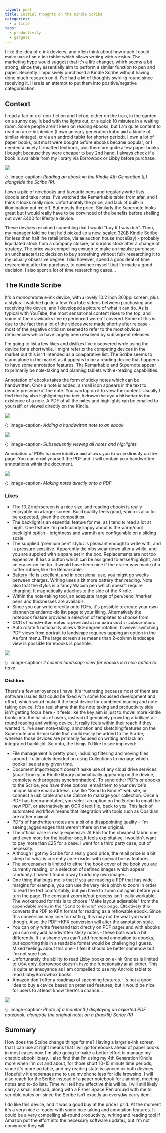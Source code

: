 ```yaml
--- 
layout: post 
title: Initial thoughts on the Kindle Scribe 
categories:
  - article 
tags:
  - productivity
  - gadgets 
---
```


I like the idea of e-ink devices, and often think about how much I could make
use of an e-ink tablet which allows writing with a stylus. The marketing hype
would suggest that it's a life changer, which seems a bit strong, since they
essentially aim to perform a similar function to pen and paper. Recently I
impulsively purchased a Kindle Scribe without having done much research on it.
I've had a lot of thoughts swirling round since receiving it. Here is an
attempt to put them into positive/negative categorisation.

## Context

I read a fair mix of non-fiction and fiction, either on the train, in the
garden on a sunny day, in bed with the lights out, or a quick 10 minutes in a
waiting room. Some people aren't keen on reading ebooks, but I am quite content
to read on an e-ink device (I own an early generation kobo and a kindle of
similar vintage), or via an android tablet for shorter periods. I own a lot of
paper books, but most were bought before ebooks became popular, or I needed a
nicely formatted textbook, plus there are quite a few paper books i bought
because they were cheaper to buy 2nd hand. I always check if a book is
available from my library via Borrowbox or Libby before purchase.

![](/assets/images/scribe2.png)

{: .image-caption} 
*Reading an ebook on the Kindle 4th Generation (L) alongside the Scribe (R).* 

I own a pile of notebooks and favourite pens and regularly write lists, doodle
and take notes. I've watched the Remarkable tablet from afar, and I think it
looks really nice.  Unfortunately the price, and lack of built-in illumination
put me off. But mostly the price. Similarly the Supernote looks great but I
would really have to be convinced of the benefits before shelling out over £400
for lifestyle device.

These devices remained something that I would "buy if I was rich". Then, my
manager told me that he'd picked up a new, sealed 32GB Kindle Scribe for less
than half the retail price, via an auction house (not eBay) - probably
liquidated stock from a company closure, or surplus stock after a change of
strategy. The price was compelling enough to make an impulse purchase; an
uncharacteristic decision to buy something without fully researching it to my
usually obsessive degree. I did however, spend a good deal of time researching
after the purchase, to convince myself that I'd made a good decision. I also
spent a lot of time researching cases...

## The Kindle Scribe

It's a monochrome e-ink device, with a lovely 10.2 inch 300ppi screen, plus a
stylus. I watched quite a few YouTube videos between purchasing and receiving
the device, and I developed a picture of what it can do. As is typical with
YouTube, the most sensational content rises to the top, and some of the
drawbacks I've experienced weren't covered. Some of this is due to the fact
that a lot of the videos were made shortly after release - most of the negative
criticism seemed to refer to the most obvious deficiencies which have largely
been resolved by subsequent releases.

I'm going to list a few likes and dislikes I've discovered while using the
device for a short while. I might refer to the competing devices in the market
but this isn't intended as a comparative list. The Scribe seems to stand alone
in the market as it appears to be a reading device that happens to have some
annotation features. The Remarkable and Supernote appear to primarily be
note-taking and planning tablets with e-reading capabilities. 

Annotation of ebooks takes the form of sticky notes which can be handwritten.
Once a note is added, a small icon appears in the text to denote presence of
the note. You can tap on it to view the content. Usually I find that by also
highlighting the text, it draws the eye a bit better to the existence of a
note. A PDF of all the notes and highlights can be emailed to yourself, or
viewed directly on the Kindle.

![](/assets/images/scribe4.png)

{: .image-caption}
*Adding a handwritten note to an ebook*


![](/assets/images/scribe5.png)

{: .image-caption} 
*Subsequently viewing all notes and highlights*

Annotation of PDFs is more intuitive and allows you to write directly on the
page. You can email yourself the PDF and it will contain your handwritten
annotations within the document.

![](/assets/images/scribe3.png)

{: .image-caption}
*Making notes directly onto a PDF*

### Likes

* The 10.2 inch screen is a nice size, and reading ebooks is really enjoyable
  on a larger screen. Build quality feels good, which is also to be expected,
given the competition.
* The backlight is an essential feature for me, as I tend to read a lot at
  night. One feature I'm particularly happy about is the warm/cool backlight
option - brightness and warmth are configurable on a sliding scale. 
* The supplied "premium pen" stylus is pleasant enough to write with, and is
  pressure sensitive. Apparently the nibs wear down after a while, and you are
supplied with a spare set in the box. Replacements are not too expensive. It
has a button which can be assigned to erase/highlight, and an eraser on the
tip. It would have been nice if the eraser was made of a softer rubber, like
the Remarkable.
* Battery life is excellent, and in occasional use, you might go weeks between
  charges. Writing uses a bit more battery than reading. Note also that the
stylus is a fancy Wacom pen which doesn't require charging. It magnetically
attaches to the side of the Kindle.
* Within the note-taking tool, an adequate range of pen/pencil/marker pens and
  thicknesses are available. 
* Since you can write directly onto PDFs, it's possible to create your own
  planner/calendar/to-do list page to your liking. Alternatively the notebook
feature provides a selection of templates to choose from.
* OCR of handwritten notes is provided at no extra cost or subscription.
* Auto rotate functionality allows 180-degree rotation, however switching PDF
  views from portrait to landscape requires tapping an option in the Aa font
  menu. The large screen size means than 2-column landscape view is possible for
  ebooks is possible.

![](/assets/images/scribe6.png)

{: .image-caption}
*2 column landscape view for ebooks is a nice option to have*

### Dislikes

There's a few annoyances I have. It's frustrating because most of them are
software issues that could be fixed with some focussed development and effort,
which would make it the best device for combined reading and note taking
device. It's a real shame that the note taking and productivity side isn't
getting focus here - it feels like the key aim is just to shovel more kindle
books into the hands of users, instead of genuinely providing a brilliant
all-round reading and writing device. It really feels within their reach if
they wanted it. I've seen note-taking, annotation and sketching features on the
Supernote and Remarkable that could easily be added to the Scribe, whereas
those devices are primarily focused on writing and lack an integrated
backlight. So onto, the things I'd like to see improved:

* File management is pretty poor, including filtering and moving files around.
  I ultimately decided on using Collections to manage which books I see at any
  given time.
* Document import/export doesn't make use of any cloud drive services (apart
  from your Kindle library automatically appearing on the device, complete with
  progress synchronisation). To send other
  PDFs or ebooks to the Scribe, you have three options: email them to your
  device's unique kindle email address, use the "Send to Kindle" web site, or
  connect a usb cable and use Calibre to manage your collection. Once a PDF has
  been annotated, you select an option on the Scribe to email the new PDF, or
  alternatively an OCR'd text file, back to you. This lack of automated
  workflow means that integration with tools such as Obsidian are rather
  manual. 
* PDFs of handwritten notes are a bit of a disappointing quality - I'm seeing
  jagged edges that weren't there on the original.
* The official case is really expensive. At £55 for the cheapest fabric one,
  and even more for the leather one, it feels exploitative. I wouldn't want to
  pay more than £25 for a case. I went for a third party case, out of necessity.
* Although I got my Scribe for a really good price, the retail price is a bit steep
  for what is currently an e-reader with special bonus features.
* The screensaver is limited to either the book cover of the book you are
  currently reading, or a selection of defined images which appear randomly. I
  haven't found a way to add my own images.
* One thing that bugs me is that if you are reading a PDF that has wide margins
  for example, you can use the very nice pinch to zoom in order to read the
  text comfortably, but you have to zoom out again before you turn the page. The
  constant zoom in/out process isn't really workable. The workaround for this is
  to choose "Make layout adjustable" from the expandable menu in the "Send to
  Kindle" web page. Effectively this converts the PDF to KFX format for reading
  as a reflowable ebook. Since this conversion may lose formatting, this may not
  be what you want though. Also, the PDF->KFX conversion will alter the
  annotation style. 
* You can only write freehand text directly on PDF pages and
  with ebooks you can only add handwritten sticky notes - these both work a bit
  differently. It's a shame you can't add freehand annotation to ebooks, but
  exporting this in a readable format would be challenging I guess. Mixed
  feelings about this one - I feel it should be better somehow but I'm not sure
  how.
* Unfortunately, the ability to read Libby books on e-ink Kindles is limited to
  USA only. Borrowbox doesn't have the functionality at all either. This is
  quite an annoyance as I am compelled to use my Android tablet to read
  Libby/Borrowbox books.
* Amazon don't offer a roadmap of upcoming features. It's not a good idea to
  buy a device based on promised features, but it would be nice for users to at
  least know there's a chance...

![](/assets/images/scribe1.png)

{: .image-caption}
*Photo of a monitor (L) displaying an exported PDF notebook, alongside the original notes on a (backlit) Scribe (R)*

## Summary

How does the Scribe change things for me? Having a larger e-ink screen that I
can use at night means that I will go for ebooks ahead of paper books in most
cases now. I'm also going to make a better effort to manage my chaotic ebook
library. I also find that I'm using my 4th Generation Kindle more when I'm out
and about, for those short 10-15 minute time periods, since it's more portable,
and my reading state is synced on both devices. Hopefully it encourages me to
use my phone less for idle browsing. I will also reach for the Scribe instead
of a paper notebook for planning, meeting notes and to-do lists. Time will tell
how effective this will be. I will still likely carry a small notepad, along
with a Fisher Space Pen around with me to scribble notes on, since the Scribe
isn't exactly an everyday carry item.

I do like this device, and it was a good buy at the price I paid. At
the moment it's a very nice e-reader with some note taking and annotation
features. It could be a very compelling all-round productivity, writing and
reading tool if Amazon put the effort into the necessary software updates, but
I'm not convinced they will. 
